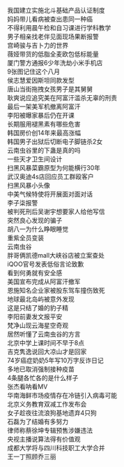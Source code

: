 我国建立实施北斗基础产品认证制度  
妈妈带儿看病被查出患同一种癌  
不得利用晨午检和自习课进行学科教学  
男子相亲找老伴见面现场果断报警  
宫崎骏与吉卜力的世界  
薇娅带货的低脂全麦欧包低标能量  
厦门警方通报6少年洗劫小米手机店  
9张图记住这个八月  
侯志慧爱因斯坦同款发型  
唐山当街拖拽女孩男子是其舅舅  
耿爽说应追究美在阿富汗滥杀无辜的刑责  
最后一架美军机撤离阿富汗  
李阳被曝家暴后仍在开课  
长期服用褪黑素有哪些危害  
韩国房价创14年来最高涨幅  
韩国男子出狱后切断电子脚链杀2女  
云南虫谷里的下蛊是真的吗  
一些天才卫生间设计  
扫黑风暴菜霸原型为何能横行30年  
武汉奥迪4s店回应员工群殴客户  
扫黑风暴小头像  
中美气候特使将开展面对面对话  
李子柒报警  
被判死刑后吴谢宇想要家人给他写信  
突然良心发现的骗子  
胡八一为什么睁眼睡觉  
重紫全员变装  
云南虫谷  
胖哥俩凯德mall大峡谷店被立案查处  
iQOO官号发表低俗言论致歉  
看到何勇就有安全感  
美国宣布完成从阿富汗撤军  
恩施知名企业家被股东驾车撞伤致死  
地球最北岛屿被意外发现  
这是只结了婚的豹子精  
李阳前妻发文报平安  
梵净山现云海星空奇观  
居然听懂了云南虫谷的方言  
北京中学上课时间不早于8点  
吉克隽逸说回大凉山才是回家  
74岁癌症奶奶5年写10万字反诈日记  
多地已取消强制接种疫苗  
4条腿各忙各的是什么样子  
张杰看呐看MV  
华南海鲜市场疫情存在冷链引入病毒可能  
北京义务教育双减工作发布会  
女子趁夜往流浪狗基地遗弃4只狗  
石磊为了结婚有多努力  
律师称蔡徐坤专辑预售涉嫌违法  
央视主播说算法得有价值观  
成都大学将与四川科技职工大学合并  
王一丁照顾乔三丽  
